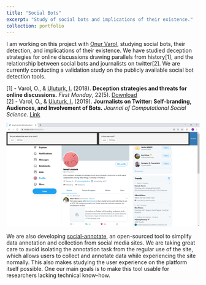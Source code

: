```yaml
---
title: "Social Bots"
excerpt: "Study of social bots and implications of their existence."
collection: portfolio 
---
```


I am working on this project with [Onur Varol](http://www.onurvarol.com/), studying social bots, their detection, and implications of their existence. We have studied deception strategies for online discussions drawing parallels from history\[1\], and the relationship between social bots and journalists on twitter\[2\]. We are currently conducting a validation study on the publicly available social bot detection tools.

\[1\] - Varol, O., & <ins>Uluturk, I.</ins> (2018).  <b>Deception strategies and threats for online discussions.</b> <i>First Monday</i>, 22(5). [Download](https://t.co/IPHzYAb3Ms?amp=1) <br/>
\[2\] - Varol, O., & <ins>Uluturk, I.</ins> (2019).  <b>Journalists on Twitter: Self-branding, Audiences, and Involvement of Bots.</b> <i>Journal of Computational Social Science</i>. [Link](https://link.springer.com/article/10.1007/s42001-019-00056-6)

<img src='/images/content-annotator_user_survey_example.png'>

We are also developing [social-annotate](https://github.com/uluturki/twitter_annotate), an open-sourced tool to simplify data annotation and collection from social media sites. We are taking great care to avoid isolating the annotation task from the regular use of the site, which allows users to collect and annotate data while experiencing the site normally. This also makes studying the user experience on the platform itself possible. One our main goals is to make this tool usable for researchers lacking technical know-how.


